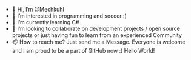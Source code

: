 - 👋 Hi, I’m @Mechkuhl
- 👀 I’m interested in programming and soccer :)
- 🌱 I’m currently learning C#
- 💞️ I’m looking to collaborate on development projects / open source projects or just having fun to learn from an experienced Community
- 📫 How to reach me? Just send me a Message. Everyone is welcome and I am proud to be a part of GitHub now :) Hello World!

<!---
Mechkuhl/Mechkuhl is a ✨ special ✨ repository because its `README.md` (this file) appears on your GitHub profile.
You can click the Preview link to take a look at your changes.
--->
